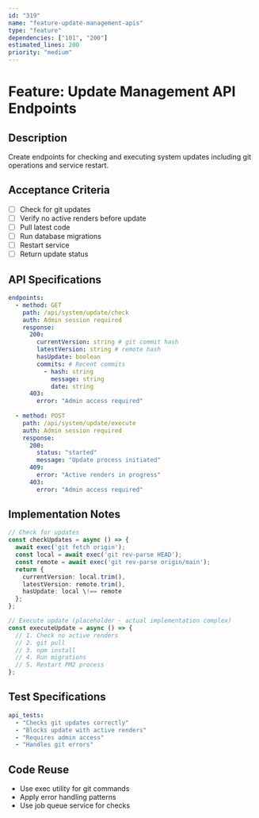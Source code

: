 ```yaml
---
id: "319"
name: "feature-update-management-apis"
type: "feature"
dependencies: ["101", "200"]
estimated_lines: 200
priority: "medium"
---
```


# Feature: Update Management API Endpoints

## Description
Create endpoints for checking and executing system updates including git operations and service restart.

## Acceptance Criteria
- [ ] Check for git updates
- [ ] Verify no active renders before update
- [ ] Pull latest code
- [ ] Run database migrations
- [ ] Restart service
- [ ] Return update status

## API Specifications
```yaml
endpoints:
  - method: GET
    path: /api/system/update/check
    auth: Admin session required
    response:
      200:
        currentVersion: string # git commit hash
        latestVersion: string # remote hash
        hasUpdate: boolean
        commits: # Recent commits
          - hash: string
            message: string
            date: string
      403:
        error: "Admin access required"
  
  - method: POST
    path: /api/system/update/execute
    auth: Admin session required
    response:
      200:
        status: "started"
        message: "Update process initiated"
      409:
        error: "Active renders in progress"
      403:
        error: "Admin access required"
```

## Implementation Notes
```typescript
// Check for updates
const checkUpdates = async () => {
  await exec('git fetch origin');
  const local = await exec('git rev-parse HEAD');
  const remote = await exec('git rev-parse origin/main');
  return {
    currentVersion: local.trim(),
    latestVersion: remote.trim(),
    hasUpdate: local \!== remote
  };
};

// Execute update (placeholder - actual implementation complex)
const executeUpdate = async () => {
  // 1. Check no active renders
  // 2. git pull
  // 3. npm install
  // 4. Run migrations
  // 5. Restart PM2 process
};
```

## Test Specifications
```yaml
api_tests:
  - "Checks git updates correctly"
  - "Blocks update with active renders"
  - "Requires admin access"
  - "Handles git errors"
```

## Code Reuse
- Use exec utility for git commands
- Apply error handling patterns
- Use job queue service for checks
